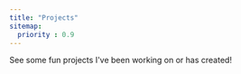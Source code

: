 ```yaml
---
title: "Projects"
sitemap:
  priority : 0.9
---
```

<p>See some fun projects I've been working on or has created!</p>

